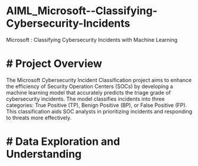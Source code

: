 # AIML_Microsoft--Classifying-Cybersecurity-Incidents
Microsoft : Classifying Cybersecurity Incidents with Machine Learning

# # Project Overview
The Microsoft Cybersecurity Incident Classification project aims to enhance the efficiency of Security Operation Centers (SOCs) by developing a machine learning model that accurately predicts the triage grade of cybersecurity incidents. The model classifies incidents into three categories: True Positive (TP), Benign Positive (BP), or False Positive (FP). This classification aids SOC analysts in prioritizing incidents and responding to threats more effectively.

# # Data Exploration and Understanding
